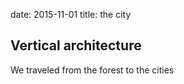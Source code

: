 date: 2015-11-01
title: the city

## Vertical architecture

We traveled from the forest to the cities